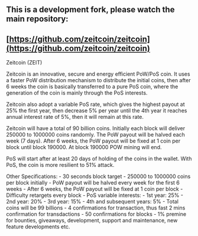 ## This is a development fork, please watch the main repository:
## [https://github.com/zeitcoin/zeitcoin](https://github.com/zeitcoin/zeitcoin)

Zeitcoin (ZEIT)

Zeitcoin is an innovative, secure and energy efficient PoW/PoS coin. It uses a faster PoW distribution mechanism to distribute the initial coins, then after 6 weeks the coin is basically transferred to a pure PoS coin, where the generation of the coin is mainly through the PoS interests.

Zeitcoin also adopt a variable PoS rate, which gives the highest payout at 25% the first year, then decrease 5% per year until the 4th year it reaches annual interest rate of 5%, then it will remain at this rate.

Zeitcoin will have a total of 90 billion coins. Initially each block will deliver 250000 to 1000000 coins randomly. The PoW payout will be halved each week (7 days). After 6 weeks, the PoW payout will be fixed at 1 coin per block until block 190000. At block 190000 POW mining will end.

PoS will start after at least 20 days of holding of the coins in the wallet. With PoS, the coin is more resilient to 51% attack.

Other Specifications: - 30 seconds block target - 250000 to 1000000 coins per block initially - PoW payout will be halved every week for the first 6 weeks - After 6 weeks, the PoW payout will be fixed at 1 coin per block - Difficulty retargets every block - PoS variable interests: - 1st year: 25% - 2nd year: 20% - 3rd year: 15% - 4th and subsequent years: 5% - Total coins will be 99 billions - 4 confirmations for transaction, thus fast 2 mins confirmation for transdactions - 50 confirmations for blocks - 1% premine for bounties, giveaways, development, support and maintenance, new feature developments etc.
